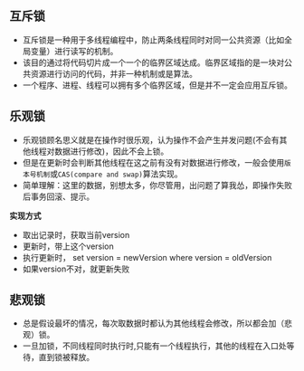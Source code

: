 ## 互斥锁
- 互斥锁是一种用于多线程编程中，防止两条线程同时对同一公共资源（比如全局变量）进行读写的机制。
- 该目的通过将代码切片成一个一个的临界区域达成。临界区域指的是一块对公共资源进行访问的代码，并非一种机制或是算法。
- 一个程序、进程、线程可以拥有多个临界区域，但是并不一定会应用互斥锁。

## 乐观锁
- 乐观锁顾名思义就是在操作时很乐观，认为操作不会产生并发问题(不会有其他线程对数据进行修改)，因此不会上锁。
- 但是在更新时会判断其他线程在这之前有没有对数据进行修改，一般会使用`版本号机制`或`CAS(compare and swap)`算法实现。
- 简单理解：这里的数据，别想太多，你尽管用，出问题了算我怂，即操作失败后事务回滚、提示。

**实现方式**
- 取出记录时，获取当前version
- 更新时，带上这个version
- 执行更新时， set version = newVersion where version = oldVersion
- 如果version不对，就更新失败

## 悲观锁
- 总是假设最坏的情况，每次取数据时都认为其他线程会修改，所以都会加（悲观）锁。
- 一旦加锁，不同线程同时执行时,只能有一个线程执行，其他的线程在入口处等待，直到锁被释放。